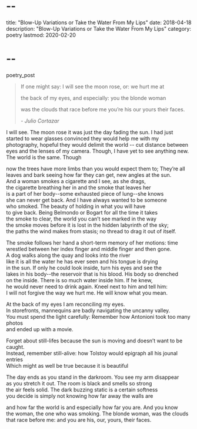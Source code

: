 # --
title: "Blow-Up Variations or Take the Water From My Lips"
date: 2018-04-18
description: "Blow-Up Variations or Take the Water From My Lips"
category: poetry
lastmod: 2020-02-20
# --

poetry_post
<blockquote class="epigraph">
<p>If one might say: I will see the moon rose, or: we hurt me at</p>
<p>the back of my eyes, and especially: you the blonde woman</p>
<p>was the clouds that race before me you’re his our yours their faces.</p>
<cite>- Julio Cortazar</cite>
</blockquote>
I will see. The moon rose it was just the day fading the sun.  
I had just started to wear glasses convinced they would help me  
with my photography, hopeful they would delimit the world --  
cut distance between eyes and the lenses of my camera.  
Though, I have yet to see anything new. The world is the same. Though  

now the trees have more limbs than you would expect them to; They’re all  
leaves and bark seeing how far they can get, new angles at the sun.  
And a woman smokes a cigarette and I see, as she drags,  
the cigarette breathing her in and the smoke that leaves her  
is a part of her body--some exhausted piece of lung--she knows  
she can never get back. And I have always wanted to be someone  
who smoked. The beauty of holding in what you will have  
to give back. Being Belmondo or Bogart for all the time it takes  
the smoke to clear, the world you can’t see marked in the way  
the smoke moves before it is lost in the hidden labyrinth of the sky;  
the paths the wind makes from stasis; no thread to drag it out of itself.  

The smoke follows her hand a short-term memory of her motions: time  
wrestled between her index finger and middle finger and then gone.  
A dog walks along the quay and looks into the river  
like it is all the water he has ever seen and his tongue is drying  
in the sun. If only he could look inside, turn his eyes and see the  
lakes in his body--the reservoir that is his blood. His body so drenched  
on the inside. There is so much water inside him. If he knew,  
he would never need to drink again. Kneel next to him and tell him:  
I will not forgive the way we hurt me. He will know what you mean.  

At the back of my eyes I am reconciling my eyes.  
In storefronts, mannequins are badly navigating the uncanny valley.  
You must spend the light carefully: Remember how Antonioni took too many photos  
and ended up with a movie.  

Forget about still-lifes because the sun is moving and doesn’t want to be caught.  
Instead, remember still-alive: how Tolstoy would epigraph all his jounal entries  
Which might as well be true because it is beautiful  

The day ends as you stand in the darkroom. You see my arm disappear  
as you stretch it out. The room is black and smells so strong  
the air feels solid. The dark buzzing static is a certain softness  
you decide is simply not knowing how far away the walls are  

and how far the world is and especially how far you are. And you know  
the woman, the one who was smoking. The blonde woman, was the clouds  
that race before me: and you are his, our, yours, their faces.  

